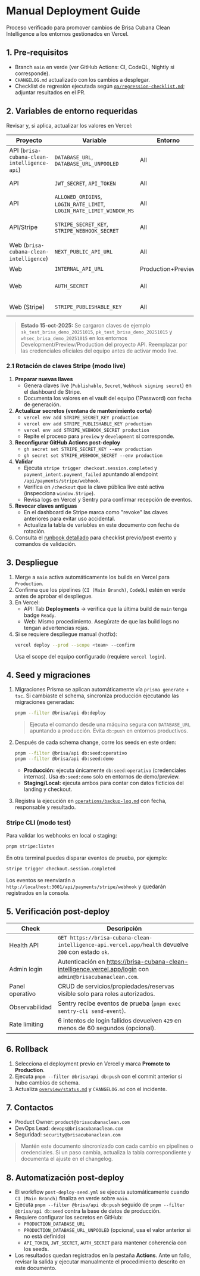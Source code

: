 # Manual Deployment Guide

Proceso verificado para promover cambios de Brisa Cubana Clean Intelligence a los entornos gestionados en Vercel.

## 1. Pre-requisitos

- Branch `main` en verde (ver GitHub Actions: CI, CodeQL, Nightly si corresponde).
- `CHANGELOG.md` actualizado con los cambios a desplegar.
- Checklist de regresión ejecutada según [`qa/regression-checklist.md`](../qa/regression-checklist.md); adjuntar resultados en el PR.

## 2. Variables de entorno requeridas

Revisar y, si aplica, actualizar los valores en Vercel:

| Proyecto                                    | Variable                                                            | Entorno            | Notas                                                           |
| ------------------------------------------- | ------------------------------------------------------------------- | ------------------ | --------------------------------------------------------------- |
| API (`brisa-cubana-clean-intelligence-api`) | `DATABASE_URL`, `DATABASE_URL_UNPOOLED`                             | All                | Puntero a Neon (producción)                                     |
| API                                         | `JWT_SECRET`, `API_TOKEN`                                           | All                | Deben coincidir con seeds y Playwright                          |
| API                                         | `ALLOWED_ORIGINS`, `LOGIN_RATE_LIMIT`, `LOGIN_RATE_LIMIT_WINDOW_MS` | All                | Valores documentados en [`operations/security.md`](security.md) |
| API/Stripe                                  | `STRIPE_SECRET_KEY`, `STRIPE_WEBHOOK_SECRET`                        | All                | Modo test en Preview/Dev, modo live en Production               |
| Web (`brisa-cubana-clean-intelligence`)     | `NEXT_PUBLIC_API_URL`                                               | All                | Debe apuntar al dominio de la API correspondiente               |
| Web                                         | `INTERNAL_API_URL`                                                  | Production+Preview | URL interna para proxy                                          |
| Web                                         | `AUTH_SECRET`                                                       | All                | Debe coincidir con la API para sesiones válidas                 |
| Web (Stripe)                                | `STRIPE_PUBLISHABLE_KEY`                                            | All                | Clave pública usada por Stripe.js                               |

> **Estado 15-oct-2025:** Se cargaron claves de ejemplo `sk_test_brisa_demo_20251015`, `pk_test_brisa_demo_20251015` y `whsec_brisa_demo_20251015` en los entornos Development/Preview/Production del proyecto API. Reemplazar por las credenciales oficiales del equipo antes de activar modo live.

### 2.1 Rotación de claves Stripe (modo live)

1. **Preparar nuevas llaves**
   - Genera claves live (`Publishable`, `Secret`, `Webhook signing secret`) en el dashboard de Stripe.
   - Documenta los valores en el vault del equipo (1Password) con fecha de generación.
2. **Actualizar secretos (ventana de mantenimiento corta)**
   - `vercel env add STRIPE_SECRET_KEY production`
   - `vercel env add STRIPE_PUBLISHABLE_KEY production`
   - `vercel env add STRIPE_WEBHOOK_SECRET production`
   - Repite el proceso para `preview` y `development` si corresponde.
3. **Reconfigurar GitHub Actions post-deploy**
   - `gh secret set STRIPE_SECRET_KEY --env production`
   - `gh secret set STRIPE_WEBHOOK_SECRET --env production`
4. **Validar**
   - Ejecuta `stripe trigger checkout.session.completed` y `payment_intent.payment_failed` apuntando al endpoint `/api/payments/stripe/webhook`.
   - Verifica en `/checkout` que la clave pública live esté activa (inspecciona `window.Stripe`).
   - Revisa logs en Vercel y Sentry para confirmar recepción de eventos.
5. **Revocar claves antiguas**
   - En el dashboard de Stripe marca como "revoke" las claves anteriores para evitar uso accidental.
   - Actualiza la tabla de variables en este documento con fecha de rotación.
6. Consulta el [runbook detallado](stripe-rotation-checklist.md) para checklist previo/post evento y comandos de validación.

## 3. Despliegue

1. Merge a `main` activa automáticamente los builds en Vercel para `Production`.
2. Confirma que los pipelines (`CI (Main Branch)`, `CodeQL`) estén en verde antes de aprobar el despliegue.
3. En Vercel:
   - API: Tab **Deployments** → verifica que la última build de `main` tenga badge `Ready`.
   - Web: Mismo procedimiento. Asegúrate de que las build logs no tengan advertencias rojas.
4. Si se requiere despliegue manual (hotfix):
   ```bash
   vercel deploy --prod --scope <team> --confirm
   ```
   Usa el scope del equipo configurado (requiere `vercel login`).

## 4. Seed y migraciones

1. Migraciones Prisma se aplican automáticamente vía `prisma generate` + `tsc`. Si cambiaste el schema, sincroniza producción ejecutando las migraciones generadas:
   ```bash
   pnpm --filter @brisa/api db:deploy
   ```
   > Ejecuta el comando desde una máquina segura con `DATABASE_URL` apuntando a producción. Evita `db:push` en entornos productivos.
2. Después de cada schema change, corre los seeds en este orden:

   ```bash
   pnpm --filter @brisa/api db:seed:operativo
   pnpm --filter @brisa/api db:seed:demo
   ```

   - **Producción:** ejecuta únicamente `db:seed:operativo` (credenciales internas). Usa `db:seed:demo` solo en entornos de demo/preview.
   - **Staging/Local:** ejecuta ambos para contar con datos ficticios del landing y checkout.

3. Registra la ejecución en [`operations/backup-log.md`](backup-log.md) con fecha, responsable y resultado.

### Stripe CLI (modo test)

Para validar los webhooks en local o staging:

```bash
pnpm stripe:listen
```

En otra terminal puedes disparar eventos de prueba, por ejemplo:

```bash
stripe trigger checkout.session.completed
```

Los eventos se reenviarán a `http://localhost:3001/api/payments/stripe/webhook` y quedarán registrados en la consola.

## 5. Verificación post-deploy

| Check           | Descripción                                                                                                 |
| --------------- | ----------------------------------------------------------------------------------------------------------- |
| Health API      | `GET https://brisa-cubana-clean-intelligence-api.vercel.app/health` devuelve `200` con estado `ok`.         |
| Admin login     | Autenticación en https://brisa-cubana-clean-intelligence.vercel.app/login con `admin@brisacubanaclean.com`. |
| Panel operativo | CRUD de servicios/propiedades/reservas visible solo para roles autorizados.                                 |
| Observabilidad  | Sentry recibe eventos de prueba (`pnpm exec sentry-cli send-event`).                                        |
| Rate limiting   | 6 intentos de login fallidos devuelven `429` en menos de 60 segundos (opcional).                            |

## 6. Rollback

1. Selecciona el deployment previo en Vercel y marca **Promote to Production**.
2. Ejecuta `pnpm --filter @brisa/api db:push` con el commit anterior si hubo cambios de schema.
3. Actualiza [`overview/status.md`](../overview/status.md) y `CHANGELOG.md` con el incidente.

## 7. Contactos

- Product Owner: `product@brisacubanaclean.com`
- DevOps Lead: `devops@brisacubanaclean.com`
- Seguridad: `security@brisacubanaclean.com`

> Mantén este documento sincronizado con cada cambio en pipelines o credenciales. Si un paso cambia, actualiza la tabla correspondiente y documenta el ajuste en el changelog.

## 8. Automatización post-deploy

- El workflow `post-deploy-seed.yml` se ejecuta automáticamente cuando `CI (Main Branch)` finaliza en verde sobre `main`.
- Ejecuta `pnpm --filter @brisa/api db:push` seguido de `pnpm --filter @brisa/api db:seed` contra la base de datos de producción.
- Requiere configurar los secretos en GitHub:
  - `PRODUCTION_DATABASE_URL`
  - `PRODUCTION_DATABASE_URL_UNPOOLED` (opcional, usa el valor anterior si no está definido)
  - `API_TOKEN`, `JWT_SECRET`, `AUTH_SECRET` para mantener coherencia con los seeds.
- Los resultados quedan registrados en la pestaña **Actions**. Ante un fallo, revisar la salida y ejecutar manualmente el procedimiento descrito en este documento.
